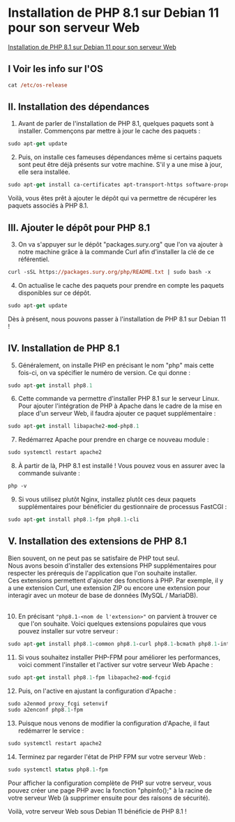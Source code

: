 # Installation de PHP 8.1 sur Debian 11 pour son serveur Web

[Installation de PHP 8.1 sur Debian 11 pour son serveur Web](https://www.it-connect.fr/installation-de-php-8-1-sur-debian-11-pour-son-serveur-web/)

## I Voir les info sur l'OS
```ps
cat /etc/os-release 
```

## II. Installation des dépendances

1. Avant de parler de l'installation de PHP 8.1, quelques paquets sont à installer. Commençons par mettre à jour le cache des paquets :
```ps
sudo apt-get update
```

2. Puis, on installe ces fameuses dépendances même si certains paquets sont peut être déjà présents sur votre machine. S'il y a une mise à jour, elle sera installée.
```ps
sudo apt-get install ca-certificates apt-transport-https software-properties-common wget curl lsb-release
```
Voilà, vous êtes prêt à ajouter le dépôt qui va permettre de récupérer les paquets associés à PHP 8.1.

## III. Ajouter le dépôt pour PHP 8.1

3. On va s'appuyer sur le dépôt "packages.sury.org" que l'on va ajouter à notre machine grâce à la commande Curl afin d'installer la clé de ce référentiel.
```ps
curl -sSL https://packages.sury.org/php/README.txt | sudo bash -x
```

4. On actualise le cache des paquets pour prendre en compte les paquets disponibles sur ce dépôt.
```ps
sudo apt-get update
```

Dès à présent, nous pouvons passer à l'installation de PHP 8.1 sur Debian 11 !

## IV. Installation de PHP 8.1

5. Généralement, on installe PHP en précisant le nom "php" mais cette fois-ci, on va spécifier le numéro de version. Ce qui donne :
```ps
sudo apt-get install php8.1
```

6. Cette commande va permettre d'installer PHP 8.1 sur le serveur Linux. Pour ajouter l'intégration de PHP à Apache dans le cadre de la mise en place d'un serveur Web, il faudra ajouter ce paquet supplémentaire :
```ps
sudo apt-get install libapache2-mod-php8.1
```

7. Redémarrez Apache pour prendre en charge ce nouveau module :
```ps
sudo systemctl restart apache2
```

8. À partir de là, PHP 8.1 est installé ! Vous pouvez vous en assurer avec la commande suivante :
```ps
php -v
```

9. Si vous utilisez plutôt Nginx, installez plutôt ces deux paquets supplémentaires pour bénéficier du gestionnaire de processus FastCGI :
```ps
sudo apt-get install php8.1-fpm php8.1-cli
```

## V. Installation des extensions de PHP 8.1
Bien souvent, on ne peut pas se satisfaire de PHP tout seul. <br> 
Nous avons besoin d'installer des extensions PHP supplémentaires pour respecter les prérequis de l'application que l'on souhaite installer. <br>
Ces extensions permettent d'ajouter des fonctions à PHP. Par exemple, il y a une extension Curl, une extension ZIP ou encore une extension pour interagir avec un moteur de base de données (MySQL / MariaDB).<br><br>

10. En précisant `"php8.1-<nom de l'extension>"` on parvient à trouver ce que l'on souhaite. Voici quelques extensions populaires que vous pouvez installer sur votre serveur :
```ps
sudo apt-get install php8.1-common php8.1-curl php8.1-bcmath php8.1-intl php8.1-mbstring php8.1-xmlrpc php8.1-mcrypt php8.1-mysql php8.1-gd php8.1-xml php8.1-cli php8.1-zip
```

11. Si vous souhaitez installer PHP-FPM pour améliorer les performances, voici comment l'installer et l'activer sur votre serveur Web Apache :
```ps
sudo apt-get install php8.1-fpm libapache2-mod-fcgid
```

12. Puis, on l'active en ajustant la configuration d'Apache :
```ps
sudo a2enmod proxy_fcgi setenvif 
sudo a2enconf php8.1-fpm
```

13. Puisque nous venons de modifier la configuration d'Apache, il faut redémarrer le service :
```ps
sudo systemctl restart apache2
```

14. Terminez par regarder l'état de PHP FPM sur votre serveur Web :
```ps
sudo systemctl status php8.1-fpm
```

Pour afficher la configuration complète de PHP sur votre serveur, vous pouvez créer une page PHP avec la fonction "phpinfo();" à la racine de votre serveur Web (à supprimer ensuite pour des raisons de sécurité).

Voilà, votre serveur Web sous Debian 11 bénéficie de PHP 8.1 !